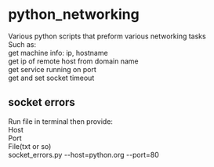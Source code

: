 # python_networking
Various python scripts that preform various networking tasks
<br>
Such as:
<br>
get machine info: ip, hostname
<br>
get ip of remote host from domain name
<br>
get service running on port
<br>
get and set socket timeout
<br>
<h2>socket errors</h2>
Run file in terminal then provide:
<br>Host<br>Port<br>File(txt or so)<br>
socket_errors.py --host=python.org --port=80

